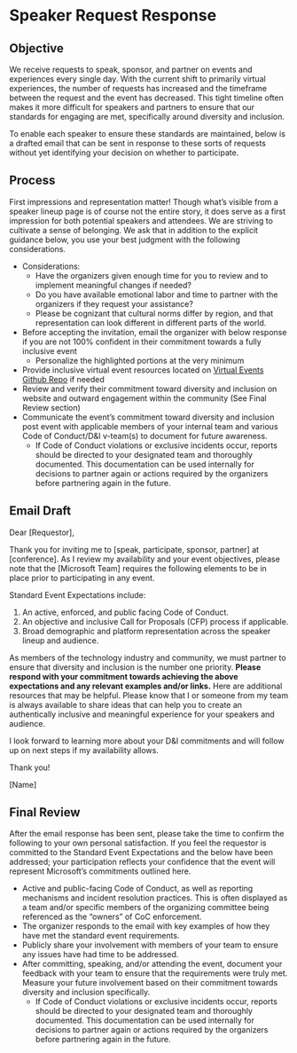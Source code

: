# Speaker Request Response 

## Objective 
We receive requests to speak, sponsor, and partner on events and experiences every single day. With the current shift to primarily virtual experiences, the number of requests has increased and the timeframe between the request and the event has decreased. This tight timeline often makes it more difficult for speakers and partners to ensure that our standards for engaging are met, specifically around diversity and inclusion.  

To enable each speaker to ensure these standards are maintained, below is a drafted email that can be sent in response to these sorts of requests without yet identifying your decision on whether to participate. 

## Process 
First impressions and representation matter! Though what’s visible from a speaker lineup page is of course not the entire story, it does serve as a first impression for both potential speakers and attendees. We are striving to cultivate a sense of belonging. We ask that in addition to the explicit guidance below, you use your best judgment with the following considerations. 

* Considerations:  
  * Have the organizers given enough time for you to review and to implement meaningful changes if needed? 
  * Do you have available emotional labor and time to partner with the organizers if they request your assistance? 
  * Please be cognizant that cultural norms differ by region, and that representation can look different in different parts of the world.   
* Before accepting the invitation, email the organizer with below response if you are not 100% confident in their commitment towards a fully inclusive event 
  * Personalize the highlighted portions at the very minimum 
* Provide inclusive virtual event resources located on [Virtual Events Github Repo](https://github.com/microsoft/virtual-events) if needed 
* Review and verify their commitment toward diversity and inclusion on website and outward engagement within the community (See Final Review section) 
* Communicate the event’s commitment toward diversity and inclusion post event with applicable members of your internal team and various Code of Conduct/D&I v-team(s) to document for future awareness. 
  * If Code of Conduct violations or exclusive incidents occur, reports should be directed to your designated team and thoroughly documented. This documentation can be used internally for decisions to partner again or actions required by the organizers before partnering again in the future. 

## Email Draft 
Dear [Requestor], 

Thank you for inviting me to [speak, participate, sponsor, partner] at [conference]. As I review my availability and your event objectives, please note that the [Microsoft Team] requires the following elements to be in place prior to participating in any event. 

Standard Event Expectations include:  
1. An active, enforced, and public facing Code of Conduct. 
2. An objective and inclusive Call for Proposals (CFP) process if applicable. 
3. Broad demographic and platform representation across the speaker lineup and audience. 

As members of the technology industry and community, we must partner to ensure that diversity and inclusion is the number one priority. **Please respond with your commitment towards achieving the above expectations and any relevant examples and/or links.** Here are additional resources that may be helpful. Please know that I or someone from my team is always available to share ideas that can help you to create an authentically inclusive and meaningful experience for your speakers and audience.  

I look forward to learning more about your D&I commitments and will follow up on next steps if my availability allows. 

Thank you! 

[Name] 

## Final Review 
After the email response has been sent, please take the time to confirm the following to your own personal satisfaction. If you feel the requestor is committed to the Standard Event Expectations and the below have been addressed; your participation reflects your confidence that the event will represent Microsoft’s commitments outlined here. 

* Active and public-facing Code of Conduct, as well as reporting mechanisms and incident resolution practices. This is often displayed as a team and/or specific members of the organizing committee being referenced as the “owners” of CoC enforcement.  
* The organizer responds to the email with key examples of how they have met the standard event requirements. 
* Publicly share your involvement with members of your team to ensure any issues have had time to be addressed. 
* After committing, speaking, and/or attending the event, document your feedback with your team to ensure that the requirements were truly met. Measure your future involvement based on their commitment towards diversity and inclusion specifically. 
  * If Code of Conduct violations or exclusive incidents occur, reports should be directed to your designated team and thoroughly documented. This documentation can be used internally for decisions to partner again or actions required by the organizers before partnering again in the future. 
